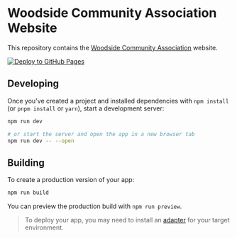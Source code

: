 # Woodside Community Association Website

This repository contains the [Woodside Community Association](https://woodsidebhamhoa.com) website.

[![Deploy to GitHub Pages](https://github.com/kyle-rader/woodside.github.io/actions/workflows/deploy.yml/badge.svg?branch=main)](https://github.com/kyle-rader/woodside.github.io/actions/workflows/deploy.yml)

## Developing

Once you've created a project and installed dependencies with `npm install` (or `pnpm install` or `yarn`), start a development server:

```bash
npm run dev

# or start the server and open the app in a new browser tab
npm run dev -- --open
```

## Building

To create a production version of your app:

```bash
npm run build
```

You can preview the production build with `npm run preview`.

> To deploy your app, you may need to install an [adapter](https://svelte.dev/docs/kit/adapters) for your target environment.
